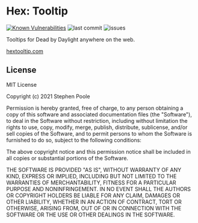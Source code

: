 # Hex: Tooltip

[![Known Vulnerabilities](https://snyk.io/test/github/stephenpoole/hex-tooltip-extension/badge.svg)](https://snyk.io/test/github/stephenpoole/hex-tooltip-extension)
![last commit](https://img.shields.io/github/last-commit/stephenpoole/hex-tooltip-extension)
![issues](https://img.shields.io/github/issues/stephenpoole/hex-tooltip-extension)

Tooltips for Dead by Daylight anywhere on the web.

[hextooltip.com](https://hextooltip.com)

## License

MIT License

Copyright (c) 2021 Stephen Poole

Permission is hereby granted, free of charge, to any person obtaining a copy
of this software and associated documentation files (the "Software"), to deal
in the Software without restriction, including without limitation the rights
to use, copy, modify, merge, publish, distribute, sublicense, and/or sell
copies of the Software, and to permit persons to whom the Software is
furnished to do so, subject to the following conditions:

The above copyright notice and this permission notice shall be included in all
copies or substantial portions of the Software.

THE SOFTWARE IS PROVIDED "AS IS", WITHOUT WARRANTY OF ANY KIND, EXPRESS OR
IMPLIED, INCLUDING BUT NOT LIMITED TO THE WARRANTIES OF MERCHANTABILITY,
FITNESS FOR A PARTICULAR PURPOSE AND NONINFRINGEMENT. IN NO EVENT SHALL THE
AUTHORS OR COPYRIGHT HOLDERS BE LIABLE FOR ANY CLAIM, DAMAGES OR OTHER
LIABILITY, WHETHER IN AN ACTION OF CONTRACT, TORT OR OTHERWISE, ARISING FROM,
OUT OF OR IN CONNECTION WITH THE SOFTWARE OR THE USE OR OTHER DEALINGS IN THE
SOFTWARE.
